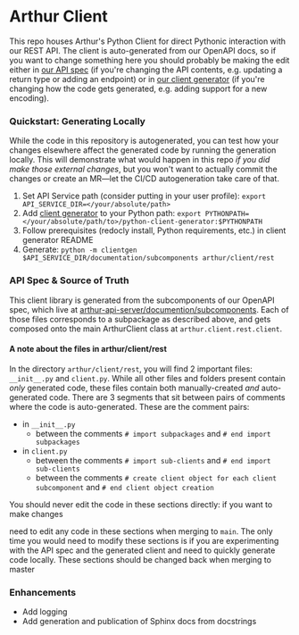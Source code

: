 # Arthur Client

This repo houses Arthur's Python Client for direct Pythonic interaction with our REST API. The client is 
auto-generated from our OpenAPI docs, so if you want to change something here you should probably be making the edit 
either in [our API spec](https://gitlab.com/ArthurAI/arthur-api-service/-/tree/develop/documentation/subcomponents?ref_type=heads)
(if you're changing the API contents, e.g. updating a return type or adding an endpoint) or in [our client generator](https://gitlab.com/ArthurAI/python-client-generator)
(if you're changing how the code gets generated, e.g. adding support for a new encoding).

### Quickstart: Generating Locally

While the code in this repository is autogenerated, you can test how your changes elsewhere affect the generated code 
by running the generation locally. This will demonstrate what would happen in this repo _if you did make those external 
changes_, but you won't want to actually commit the changes or create an MR—let the CI/CD autogeneration take care of 
that.

1. Set API Service path (consider putting in your user profile): `export API_SERVICE_DIR=</your/absolute/path>`
2. Add [client generator](https://gitlab.com/ArthurAI/python-client-generator) to your Python path: 
  `export PYTHONPATH=</your/absolute/path/to>/python-client-generator:$PYTHONPATH`
3. Follow prerequisites (redocly install, Python requirements, etc.) in client generator README
4. Generate: `python -m clientgen $API_SERVICE_DIR/documentation/subcomponents arthur/client/rest`

### API Spec & Source of Truth

This client library is generated from the subcomponents of our OpenAPI spec, which live at 
[arthur-api-server/documention/subcomponents](https://gitlab.com/ArthurAI/arthur-api-service/-/tree/develop/documentation/subcomponents?ref_type=heads). 
Each of those files corresponds to a subpackage as described above, and gets composed onto the main ArthurClient class 
at `arthur.client.rest.client`.

#### A note about the files in arthur/client/rest

In the directory `arthur/client/rest`, you will find 2 important files: `__init__.py` and `client.py`.  While all other 
files and folders present contain _only_ generated code, these files contain both manually-created _and_ auto-generated 
code. There are 3 segments that sit between pairs of comments where the code is auto-generated. These are the comment 
pairs:

- in `__init__.py`
  - between the comments `# import subpackages` and `# end import subpackages`
- in `client.py`
  - between the comments `# import sub-clients` and `# end import sub-clients`
  - between the comments `# create client object for each client subcomponent` and `# end client object creation`

You should never edit the code in these sections directly: if you want to make changes 

need to edit any code in these sections when merging to `main`. The only time you would need to modify
these sections is if you are experimenting with the API spec and the generated client and need to quickly generate code 
locally. These sections should be changed back when merging to master

### Enhancements

- Add logging
- Add generation and publication of Sphinx docs from docstrings
